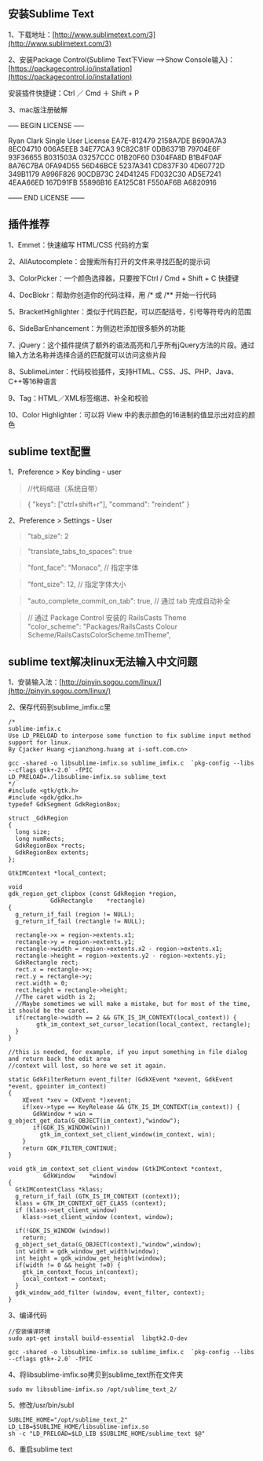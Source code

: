 ## 安装Sublime Text
1、下载地址：[http://www.sublimetext.com/3](http://www.sublimetext.com/3)

2、安装Package Control(Sublime Text下View -->Show Console输入)：[https://packagecontrol.io/installation](https://packagecontrol.io/installation)

安装插件快捷键：Ctrl ／ Cmd ＋ Shift + P

3、mac版注册破解

—– BEGIN LICENSE —–

Ryan Clark
Single User License
EA7E-812479
2158A7DE B690A7A3 8EC04710 006A5EEB
34E77CA3 9C82C81F 0DB6371B 79704E6F
93F36655 B031503A 03257CCC 01B20F60
D304FA8D B1B4F0AF 8A76C7BA 0FA94D55
56D46BCE 5237A341 CD837F30 4D60772D
349B1179 A996F826 90CDB73C 24D41245
FD032C30 AD5E7241 4EAA66ED 167D91FB
55896B16 EA125C81 F550AF6B A6820916

—— END LICENSE ——


## 插件推荐

1、Emmet：快速编写 HTML/CSS 代码的方案

2、AllAutocomplete：会搜索所有打开的文件来寻找匹配的提示词

3、ColorPicker：一个颜色选择器，只要按下Ctrl / Cmd + Shift + C 快捷键

4、DocBlokr：帮助你创造你的代码注释，用 /* 或 /** 开始一行代码

5、BracketHighlighter：类似于代码匹配，可以匹配括号，引号等符号内的范围

6、SideBarEnhancement：为侧边栏添加很多额外的功能

7、jQuery：这个插件提供了额外的语法高亮和几乎所有jQuery方法的片段。通过输入方法名称并选择合适的匹配就可以访问这些片段

8、SublimeLinter：代码校验插件，支持HTML、CSS、JS、PHP、Java、C++等16种语言

9、Tag：HTML／XML标签缩进、补全和校验

10、Color Highlighter：可以将 View 中的表示颜色的16进制的值显示出对应的颜色

## sublime text配置

1、Preference > Key binding - user

> //代码缩进（系统自带）

> { "keys": ["ctrl+shift+r"], "command": "reindent" } 

2、Preference > Settings - User

> "tab_size": 2

> "translate_tabs_to_spaces": true

> "font_face": "Monaco",  // 指定字体
    
> "font_size": 12,       // 指定字体大小

> "auto_complete_commit_on_tab": true, // 通过 tab 完成自动补全

> // 通过 Package Control 安装的 RailsCasts Theme   
> "color_scheme": "Packages/RailsCasts Colour Scheme/RailsCastsColorScheme.tmTheme", 


## sublime text解决linux无法输入中文问题

1、安装输入法：[http://pinyin.sogou.com/linux/](http://pinyin.sogou.com/linux/)

2、保存代码到sublime_imfix.c里

    /*
    sublime-imfix.c
    Use LD_PRELOAD to interpose some function to fix sublime input method support for linux.
    By Cjacker Huang <jianzhong.huang at i-soft.com.cn>

    gcc -shared -o libsublime-imfix.so sublime_imfix.c  `pkg-config --libs --cflags gtk+-2.0` -fPIC
    LD_PRELOAD=./libsublime-imfix.so sublime_text
    */
    #include <gtk/gtk.h>
    #include <gdk/gdkx.h>
    typedef GdkSegment GdkRegionBox;

    struct _GdkRegion
    {
      long size;
      long numRects;
      GdkRegionBox *rects;
      GdkRegionBox extents;
    };

    GtkIMContext *local_context;

    void
    gdk_region_get_clipbox (const GdkRegion *region,
                GdkRectangle    *rectangle)
    {
      g_return_if_fail (region != NULL);
      g_return_if_fail (rectangle != NULL);

      rectangle->x = region->extents.x1;
      rectangle->y = region->extents.y1;
      rectangle->width = region->extents.x2 - region->extents.x1;
      rectangle->height = region->extents.y2 - region->extents.y1;
      GdkRectangle rect;
      rect.x = rectangle->x;
      rect.y = rectangle->y;
      rect.width = 0;
      rect.height = rectangle->height;
      //The caret width is 2;
      //Maybe sometimes we will make a mistake, but for most of the time, it should be the caret.
      if(rectangle->width == 2 && GTK_IS_IM_CONTEXT(local_context)) {
            gtk_im_context_set_cursor_location(local_context, rectangle);
      }
    }

    //this is needed, for example, if you input something in file dialog and return back the edit area
    //context will lost, so here we set it again.

    static GdkFilterReturn event_filter (GdkXEvent *xevent, GdkEvent *event, gpointer im_context)
    {
        XEvent *xev = (XEvent *)xevent;
        if(xev->type == KeyRelease && GTK_IS_IM_CONTEXT(im_context)) {
           GdkWindow * win = g_object_get_data(G_OBJECT(im_context),"window");
           if(GDK_IS_WINDOW(win))
             gtk_im_context_set_client_window(im_context, win);
        }
        return GDK_FILTER_CONTINUE;
    }

    void gtk_im_context_set_client_window (GtkIMContext *context,
              GdkWindow    *window)
    {
      GtkIMContextClass *klass;
      g_return_if_fail (GTK_IS_IM_CONTEXT (context));
      klass = GTK_IM_CONTEXT_GET_CLASS (context);
      if (klass->set_client_window)
        klass->set_client_window (context, window);

      if(!GDK_IS_WINDOW (window))
        return;
      g_object_set_data(G_OBJECT(context),"window",window);
      int width = gdk_window_get_width(window);
      int height = gdk_window_get_height(window);
      if(width != 0 && height !=0) {
        gtk_im_context_focus_in(context);
        local_context = context;
      }
      gdk_window_add_filter (window, event_filter, context);
    }

3、编译代码

	//安装编译环境
	sudo apt-get install build-essential  libgtk2.0-dev

	gcc -shared -o libsublime-imfix.so sublime_imfix.c  `pkg-config --libs --cflags gtk+-2.0` -fPIC

4、将libsublime-imfix.so拷贝到sublime_text所在文件夹

	sudo mv libsublime-imfix.so /opt/sublime_text_2/

5、修改/usr/bin/subl

	SUBLIME_HOME="/opt/sublime_text_2"
	LD_LIB=$SUBLIME_HOME/libsublime-imfix.so 
	sh -c "LD_PRELOAD=$LD_LIB $SUBLIME_HOME/sublime_text $@"

6、重启sublime text
